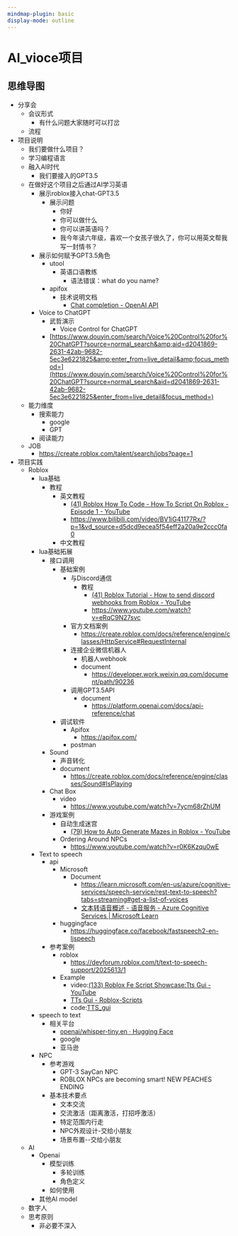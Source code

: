 ```yaml
---
mindmap-plugin: basic
display-mode: outline
---
```


# AI_vioce项目

## 思维导图
- 分享会
    - 会议形式
        - 有什么问题大家随时可以打岔
    - 流程
- 项目说明
    - 我们要做什么项目？
    - 学习编程语言
    - 融入AI时代
        - 我们要接入的GPT3.5
    - 在做好这个项目之后通过AI学习英语
        - 展示roblox接入chat-GPT3.5
            - 展示问题
                - 你好
                - 你可以做什么
                - 你可以讲英语吗？
                - 我今年读六年级，喜欢一个女孩子很久了，你可以用英文帮我写一封情书？
        - 展示如何赋予GPT3.5角色
            - utool
                - 英语口语教练
                    - 语法错误：what do you name?
            - apifox
                - 技术说明文档
                    - [Chat completion - OpenAI API](https://platform.openai.com/docs/guides/chat)
        - Voice to ChatGPT
            - 武哲演示
                - Voice Control for ChatGPT
            - [https://www.douyin.com/search/Voice%20Control%20for%20ChatGPT?source=normal_search&amp;aid=d2041869-2631-42ab-9682-5ec3e6221825&amp;enter_from=live_detail&amp;focus_method=](https://www.douyin.com/search/Voice%20Control%20for%20ChatGPT?source=normal_search&aid=d2041869-2631-42ab-9682-5ec3e6221825&enter_from=live_detail&focus_method=)
    - 能力维度
        - 搜索能力
            - google
            - GPT
        - 阅读能力
    - JOB
        - https://create.roblox.com/talent/search/jobs?page=1
- 项目实践
    - Roblox
        - lua基础
            - 教程
                - 英文教程
                    - [(41) Roblox How To Code - How To Script On Roblox - Episode 1 - YouTube](https://www.youtube.com/watch?v=BfLUt3mfJiY&list=PLsbxI7NIoTth8CE_os8sog72YTMLPhDSf)
                    - https://www.bilibili.com/video/BV1iG41177Rx/?p=1&vd_source=d5dcd9ecea5f54eff2a20a9e2ccc0fa0
                - 中文教程
        - lua基础拓展
            - 接口调用
                - 基础案例
                    - 与Discord通信
                        - 教程
                            - [(41) Roblox Tutorial - How to send discord webhooks from Roblox - YouTube](https://www.youtube.com/watch?v=ebVwwYvtSqY)
                            - https://www.youtube.com/watch?v=eRqC9N27svc
                    - 官方文档案例
                        - https://create.roblox.com/docs/reference/engine/classes/HttpService#RequestInternal
                    - 连接企业微信机器人
                        - 机器人webhook
                        - document
                            - https://developer.work.weixin.qq.com/document/path/90236
                    - 调用GPT3.5API
                        - document
                            - https://platform.openai.com/docs/api-reference/chat
                - 调试软件
                    - Apifox
                        - https://apifox.com/
                    - postman
            - Sound
                - 声音转化
                - document
                    - https://create.roblox.com/docs/reference/engine/classes/Sound#IsPlaying
            - Chat Box
                - video
                    - https://www.youtube.com/watch?v=7ycm68rZhUM
            - 游戏案例
                - 自动生成迷宫
                    - [(79) How to Auto Generate Mazes in Roblox - YouTube](https://www.youtube.com/watch?v=PQGqUWizOeo)
                - Ordering Around NPCs
                    - https://www.youtube.com/watch?v=r0K6Kzqu0wE
        - Text to speech
            - api
                - Microsoft
                    - Document
                        - https://learn.microsoft.com/en-us/azure/cognitive-services/speech-service/rest-text-to-speech?tabs=streaming#get-a-list-of-voices
                        - [文本转语音概述 - 语音服务 - Azure Cognitive Services | Microsoft Learn](https://learn.microsoft.com/zh-cn/azure/cognitive-services/speech-service/text-to-speech)
                - huggingface
                    - https://huggingface.co/facebook/fastspeech2-en-ljspeech
            - 参考案例
                - roblox
                    - https://devforum.roblox.com/t/text-to-speech-support/2025613/1
                - Example
                    - video:[(133) Roblox Fe Script Showcase:Tts Gui - YouTube](https://www.youtube.com/watch?v=cEsn2uDx0cE)
                    - [TTs Gui - Roblox-Scripts](https://roblox-scripts.co/tts-gui)
                    - code:[TTS_gui](TTS_gui)
        - speech to text
            - 相关平台
                - [openai/whisper-tiny.en · Hugging Face](https://huggingface.co/openai/whisper-tiny.en)
                - google
                - 亚马逊
        - NPC
            - 参考游戏
                - GPT-3 SayCan NPC
                - ROBLOX NPCs are becoming smart! NEW PEACHES ENDING
            - 基本技术要点
                - 文本交流
                - 交流激活（距离激活，打招呼激活）
                - 特定范围内行走
                - NPC外观设计-交给小朋友
                - 场景布置--交给小朋友
    - AI
        - Openai
            - 模型训练
                - 多轮训练
                - 角色定义
            - 如何使用
        - 其他AI model
    - 数字人
    - 思考原则
        - 非必要不深入